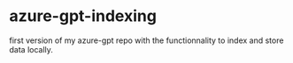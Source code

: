 # azure-gpt-indexing
first version of my azure-gpt repo with the functionnality to index and store data locally.
